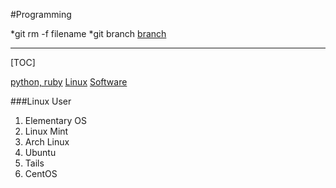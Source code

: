 #Programming

  *git rm -f filename
  *git branch [branch](https://wayhome25.github.io/git/2017/07/08/git-first-pull-request-story/)

---

[TOC]
  
  [python, ruby](./PL/python/README.md)
  [Linux](./OS/Linux/README.md)
  [Software](./SW/README.md)




  
###Linux User
  1. Elementary OS
  2. Linux Mint
  3. Arch Linux 
  4. Ubuntu
  5. Tails
  6. CentOS
